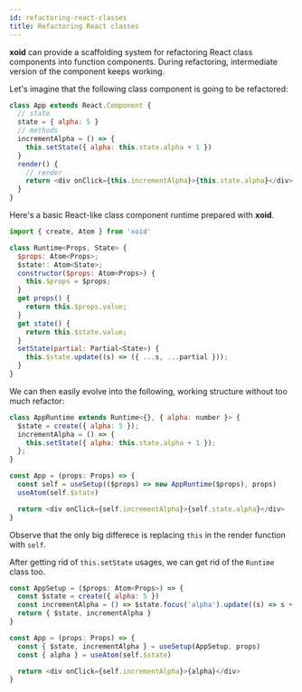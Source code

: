 ```yaml
---
id: refactoring-react-classes
title: Refactoring React classes
---
```


**xoid** can provide a scaffolding system for refactoring React class components into function components. During refactoring, intermediate version of the component keeps working. 

Let's imagine that the following class component is going to be refactored:
```js
class App extends React.Component {
  // state
  state = { alpha: 5 }
  // methods
  incrementAlpha = () => {
    this.setState({ alpha: this.state.alpha + 1 })
  }
  render() {
    // render
    return <div onClick={this.incrementAlpha}>{this.state.alpha}</div> 
  }
}
```

Here's a basic React-like class component runtime prepared with **xoid**.

```js
import { create, Atom } from 'xoid'

class Runtime<Props, State> {
  $props: Atom<Props>;
  $state!: Atom<State>;
  constructor($props: Atom<Props>) {
    this.$props = $props;
  }
  get props() {
    return this.$props.value;
  }
  get state() {
    return this.$state.value;
  }
  setState(partial: Partial<State>) {
    this.$state.update((s) => ({ ...s, ...partial }));
  }
}
```
We can then easily evolve into the following, working structure without too much refactor:
```js
class AppRuntime extends Runtime<{}, { alpha: number }> {
  $state = create({ alpha: 5 });
  incrementAlpha = () => {
    this.setState({ alpha: this.state.alpha + 1 });
  };
}

const App = (props: Props) => {
  const self = useSetup(($props) => new AppRuntime($props), props)
  useAtom(self.$state)

  return <div onClick={self.incrementAlpha}>{self.state.alpha}</div>
}
```
Observe that the only big differece is replacing `this` in the render function with `self`.

After getting rid of `this.setState` usages, we can get rid of the `Runtime` class too.
```js
const AppSetup = ($props: Atom<Props>) => {
  const $state = create({ alpha: 5 })
  const incrementAlpha = () => $state.focus('alpha').update((s) => s + 1)
  return { $state, incrementAlpha }
}

const App = (props: Props) => {
  const { $state, incrementAlpha } = useSetup(AppSetup, props)
  const { alpha } = useAtom(self.$state)

  return <div onClick={self.incrementAlpha}>{alpha}</div>
}
```
